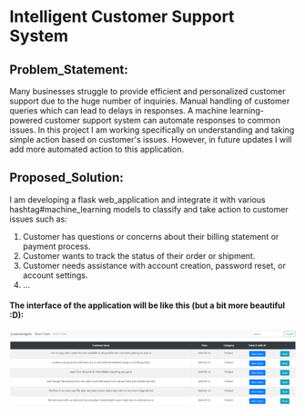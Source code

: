 # Intelligent Customer Support System


## Problem_Statement:
Many businesses struggle to provide efficient and personalized customer support due to the huge number of inquiries. Manual handling of customer queries which can lead to delays in responses. A machine learning-powered customer support system can automate responses to common issues. In this project I am working specifically on understanding and taking simple action based on customer's issues. However, in future updates I will add more automated action to this application.

## Proposed_Solution:
I am developing a flask web_application and integrate it with various hashtag#machine_learning models to classify and take action to customer issues such as:
1. Customer has questions or concerns about their billing statement or payment process.
2. Customer wants to track the status of their order or shipment.
3. Customer needs assistance with account creation, password reset, or account settings.
4. ...
#### The interface of the application will be like this (but a bit more beautiful :D):

<img src="overview3.png">
